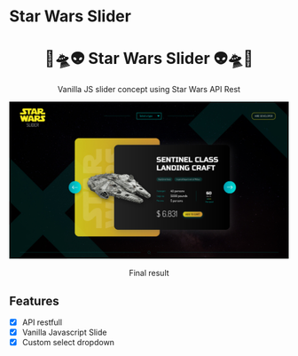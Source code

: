 # Star Wars Slider

<div align="center">

  <h1> 🚀🛸👽 Star Wars Slider 👽🛸🚀 </h1>

  <p>Vanilla JS slider concept using Star Wars API Rest</p>

  <img src=".github/StarWars-Slider.jpg">

  <p>Final result</p>
  <a href="https://davidportilla.com/starwars"></a>

</div>



## Features

- [x] API restfull
- [x] Vanilla Javascript Slide
- [x] Custom select dropdown
